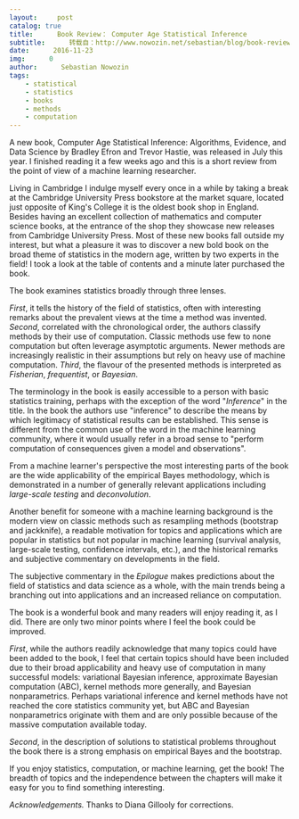 ```yaml
---
layout:     post
catalog: true
title:      Book Review： Computer Age Statistical Inference
subtitle:      转载自：http://www.nowozin.net/sebastian/blog/book-review-computer-age-statistical-inference.html
date:      2016-11-23
img:      0
author:      Sebastian Nowozin
tags:
    - statistical
    - statistics
    - books
    - methods
    - computation
---
```




A new book, Computer Age Statistical Inference: Algorithms, Evidence, and Data
Science by
Bradley Efron and
Trevor Hastie, was released in July this
year. I finished reading it a few weeks ago and this is a short review from
the point of view of a machine learning researcher.

Living in Cambridge I indulge myself every once in a while by taking a break
at the Cambridge University Press
bookstore
at the market square, located just opposite of King's College it is the oldest
book shop in England.
Besides having an excellent collection of mathematics and computer science
books, at the entrance of the shop they showcase new releases from Cambridge
University Press.
Most of these new books fall outside my interest, but what a pleasure it was
to discover a new bold book on the broad theme of statistics in the modern
age, written by two experts in the field!
I took a look at the table of contents and a minute later purchased the book.

The book examines statistics broadly through three lenses.

*First*, it tells the history of the field of statistics, often with
interesting remarks about the prevalent views at the time a method was
invented.
*Second*, correlated with the chronological order, the authors classify
methods by their use of computation. Classic methods use few to none
computation but often leverage asymptotic arguments. Newer methods
are increasingly realistic in their assumptions but rely on heavy use of
machine computation.
*Third*, the flavour of the presented methods is interpreted as *Fisherian*,
*frequentist*, or *Bayesian*.

The terminology in the book is easily accessible to a person with basic
statistics training, perhaps with the exception of the word "*Inference*" in
the title.
In the book the authors use "inference" to describe the means by which
legitimacy of statistical results can be established.
This sense is different from the common use of the word in the machine
learning community, where it would usually refer in a broad sense to "perform
computation of consequences given a model and observations".

From a machine learner's perspective the most interesting parts of the book
are the wide applicability of the empirical Bayes methodology, which is
demonstrated in a number of generally relevant applications including
*large-scale testing* and *deconvolution*.

Another benefit for someone with a machine learning background is the modern
view on classic methods such as resampling methods (bootstrap and jackknife),
a readable motivation for topics and applications which are popular in
statistics but not popular in machine learning (survival analysis, large-scale
testing, confidence intervals, etc.), and the historical remarks and
subjective commentary on developments in the field.

The subjective commentary in the *Epilogue* makes predictions about the field
of statistics and data science as a whole, with the main trends being a
branching out into applications and an increased reliance on computation.

The book is a wonderful book and many readers will enjoy reading it, as I did.
There are only two minor points where I feel the book could be improved.

*First*, while the authors readily acknowledge that many topics could have
been added to the book, I feel that certain topics should have been included
due to their broad applicability and heavy use of computation in many
successful models:
variational Bayesian inference, approximate Bayesian computation (ABC),
kernel methods more generally, and Bayesian nonparametrics.
Perhaps variational inference and kernel methods have not reached the core
statistics community yet, but ABC and Bayesian nonparametrics originate with
them and are only possible because of the massive computation available today.

*Second*, in the description of solutions to statistical problems throughout
the book there is a strong emphasis on empirical Bayes and the bootstrap.

If you enjoy statistics, computation, or machine learning, get the book!
The breadth of topics and the independence between the chapters will make it
easy for you to find something interesting.

*Acknowledgements.* Thanks to Diana Gillooly for corrections.
